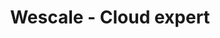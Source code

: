 ---
layout: default
title: Wescale - Cloud expert
class: home

wewes:
  -
    name: Séven Lemesle
    title: Président, co-fondateur
    img: /images/wewes/seven-lemesle.png
  -
    name: Aurélien Maury
    title: Directeur technique
    img: /images/wewes/aurelien-maury.png
  -
    name: Luc Legardeur
    title: Directeur général
    img: /images/wewes/luc-legardeur.png
  -
    name: Margot Robine
    title: Or pailleur
    img: /images/wewes/margot-robine.jpeg

---
